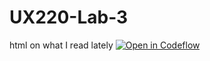 # UX220-Lab-3
html on what I read lately
[![Open in Codeflow](https://developer.stackblitz.com/img/open_in_codeflow.svg)](https:///pr.new/LianaV27/UX220-Lab-3)
